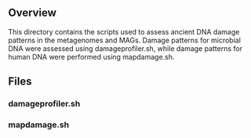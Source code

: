 ## Overview
This directory contains the scripts used to assess ancient DNA damage patterns in the metagenomes and MAGs. Damage patterns for microbial DNA were assessed using damageprofiler.sh, while damage patterns for human DNA were performed using mapdamage.sh.

## Files
### damageprofiler.sh

### mapdamage.sh
